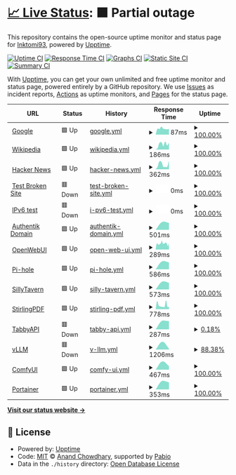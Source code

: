# [📈 Live Status](https://Inktomi93.github.io/inktomitech_uptime): <!--live status--> **🟧 Partial outage**

This repository contains the open-source uptime monitor and status page for [Inktomi93](https://Inktomi93.github.io/inktomitech_uptime), powered by [Upptime](https://github.com/upptime/upptime).

[![Uptime CI](https://github.com/Inktomi93/inktomitech_uptime/workflows/Uptime%20CI/badge.svg)](https://github.com/Inktomi93/inktomitech_uptime/actions?query=workflow%3A%22Uptime+CI%22)
[![Response Time CI](https://github.com/Inktomi93/inktomitech_uptime/workflows/Response%20Time%20CI/badge.svg)](https://github.com/Inktomi93/inktomitech_uptime/actions?query=workflow%3A%22Response+Time+CI%22)
[![Graphs CI](https://github.com/Inktomi93/inktomitech_uptime/workflows/Graphs%20CI/badge.svg)](https://github.com/Inktomi93/inktomitech_uptime/actions?query=workflow%3A%22Graphs+CI%22)
[![Static Site CI](https://github.com/Inktomi93/inktomitech_uptime/workflows/Static%20Site%20CI/badge.svg)](https://github.com/Inktomi93/inktomitech_uptime/actions?query=workflow%3A%22Static+Site+CI%22)
[![Summary CI](https://github.com/Inktomi93/inktomitech_uptime/workflows/Summary%20CI/badge.svg)](https://github.com/Inktomi93/inktomitech_uptime/actions?query=workflow%3A%22Summary+CI%22)

With [Upptime](https://upptime.js.org), you can get your own unlimited and free uptime monitor and status page, powered entirely by a GitHub repository. We use [Issues](https://github.com/Inktomi93/inktomitech_uptime/issues) as incident reports, [Actions](https://github.com/Inktomi93/inktomitech_uptime/actions) as uptime monitors, and [Pages](https://Inktomi93.github.io/inktomitech_uptime) for the status page.

<!--start: status pages-->
<!-- This summary is generated by Upptime (https://github.com/upptime/upptime) -->
<!-- Do not edit this manually, your changes will be overwritten -->
<!-- prettier-ignore -->
| URL | Status | History | Response Time | Uptime |
| --- | ------ | ------- | ------------- | ------ |
| <img alt="" src="https://icons.duckduckgo.com/ip3/www.google.com.ico" height="13"> [Google](https://www.google.com) | 🟩 Up | [google.yml](https://github.com/Inktomi93/inktomitech_uptime/commits/HEAD/history/google.yml) | <details><summary><img alt="Response time graph" src="./graphs/google/response-time-week.png" height="20"> 87ms</summary><br><a href="https://Inktomi93.github.io/inktomitech_uptime/history/google"><img alt="Response time 87" src="https://img.shields.io/endpoint?url=https%3A%2F%2Fraw.githubusercontent.com%2FInktomi93%2Finktomitech_uptime%2FHEAD%2Fapi%2Fgoogle%2Fresponse-time.json"></a><br><a href="https://Inktomi93.github.io/inktomitech_uptime/history/google"><img alt="24-hour response time 87" src="https://img.shields.io/endpoint?url=https%3A%2F%2Fraw.githubusercontent.com%2FInktomi93%2Finktomitech_uptime%2FHEAD%2Fapi%2Fgoogle%2Fresponse-time-day.json"></a><br><a href="https://Inktomi93.github.io/inktomitech_uptime/history/google"><img alt="7-day response time 87" src="https://img.shields.io/endpoint?url=https%3A%2F%2Fraw.githubusercontent.com%2FInktomi93%2Finktomitech_uptime%2FHEAD%2Fapi%2Fgoogle%2Fresponse-time-week.json"></a><br><a href="https://Inktomi93.github.io/inktomitech_uptime/history/google"><img alt="30-day response time 87" src="https://img.shields.io/endpoint?url=https%3A%2F%2Fraw.githubusercontent.com%2FInktomi93%2Finktomitech_uptime%2FHEAD%2Fapi%2Fgoogle%2Fresponse-time-month.json"></a><br><a href="https://Inktomi93.github.io/inktomitech_uptime/history/google"><img alt="1-year response time 87" src="https://img.shields.io/endpoint?url=https%3A%2F%2Fraw.githubusercontent.com%2FInktomi93%2Finktomitech_uptime%2FHEAD%2Fapi%2Fgoogle%2Fresponse-time-year.json"></a></details> | <details><summary><a href="https://Inktomi93.github.io/inktomitech_uptime/history/google">100.00%</a></summary><a href="https://Inktomi93.github.io/inktomitech_uptime/history/google"><img alt="All-time uptime 100.00%" src="https://img.shields.io/endpoint?url=https%3A%2F%2Fraw.githubusercontent.com%2FInktomi93%2Finktomitech_uptime%2FHEAD%2Fapi%2Fgoogle%2Fuptime.json"></a><br><a href="https://Inktomi93.github.io/inktomitech_uptime/history/google"><img alt="24-hour uptime 100.00%" src="https://img.shields.io/endpoint?url=https%3A%2F%2Fraw.githubusercontent.com%2FInktomi93%2Finktomitech_uptime%2FHEAD%2Fapi%2Fgoogle%2Fuptime-day.json"></a><br><a href="https://Inktomi93.github.io/inktomitech_uptime/history/google"><img alt="7-day uptime 100.00%" src="https://img.shields.io/endpoint?url=https%3A%2F%2Fraw.githubusercontent.com%2FInktomi93%2Finktomitech_uptime%2FHEAD%2Fapi%2Fgoogle%2Fuptime-week.json"></a><br><a href="https://Inktomi93.github.io/inktomitech_uptime/history/google"><img alt="30-day uptime 100.00%" src="https://img.shields.io/endpoint?url=https%3A%2F%2Fraw.githubusercontent.com%2FInktomi93%2Finktomitech_uptime%2FHEAD%2Fapi%2Fgoogle%2Fuptime-month.json"></a><br><a href="https://Inktomi93.github.io/inktomitech_uptime/history/google"><img alt="1-year uptime 100.00%" src="https://img.shields.io/endpoint?url=https%3A%2F%2Fraw.githubusercontent.com%2FInktomi93%2Finktomitech_uptime%2FHEAD%2Fapi%2Fgoogle%2Fuptime-year.json"></a></details>
| <img alt="" src="https://icons.duckduckgo.com/ip3/en.wikipedia.org.ico" height="13"> [Wikipedia](https://en.wikipedia.org) | 🟩 Up | [wikipedia.yml](https://github.com/Inktomi93/inktomitech_uptime/commits/HEAD/history/wikipedia.yml) | <details><summary><img alt="Response time graph" src="./graphs/wikipedia/response-time-week.png" height="20"> 186ms</summary><br><a href="https://Inktomi93.github.io/inktomitech_uptime/history/wikipedia"><img alt="Response time 186" src="https://img.shields.io/endpoint?url=https%3A%2F%2Fraw.githubusercontent.com%2FInktomi93%2Finktomitech_uptime%2FHEAD%2Fapi%2Fwikipedia%2Fresponse-time.json"></a><br><a href="https://Inktomi93.github.io/inktomitech_uptime/history/wikipedia"><img alt="24-hour response time 186" src="https://img.shields.io/endpoint?url=https%3A%2F%2Fraw.githubusercontent.com%2FInktomi93%2Finktomitech_uptime%2FHEAD%2Fapi%2Fwikipedia%2Fresponse-time-day.json"></a><br><a href="https://Inktomi93.github.io/inktomitech_uptime/history/wikipedia"><img alt="7-day response time 186" src="https://img.shields.io/endpoint?url=https%3A%2F%2Fraw.githubusercontent.com%2FInktomi93%2Finktomitech_uptime%2FHEAD%2Fapi%2Fwikipedia%2Fresponse-time-week.json"></a><br><a href="https://Inktomi93.github.io/inktomitech_uptime/history/wikipedia"><img alt="30-day response time 186" src="https://img.shields.io/endpoint?url=https%3A%2F%2Fraw.githubusercontent.com%2FInktomi93%2Finktomitech_uptime%2FHEAD%2Fapi%2Fwikipedia%2Fresponse-time-month.json"></a><br><a href="https://Inktomi93.github.io/inktomitech_uptime/history/wikipedia"><img alt="1-year response time 186" src="https://img.shields.io/endpoint?url=https%3A%2F%2Fraw.githubusercontent.com%2FInktomi93%2Finktomitech_uptime%2FHEAD%2Fapi%2Fwikipedia%2Fresponse-time-year.json"></a></details> | <details><summary><a href="https://Inktomi93.github.io/inktomitech_uptime/history/wikipedia">100.00%</a></summary><a href="https://Inktomi93.github.io/inktomitech_uptime/history/wikipedia"><img alt="All-time uptime 100.00%" src="https://img.shields.io/endpoint?url=https%3A%2F%2Fraw.githubusercontent.com%2FInktomi93%2Finktomitech_uptime%2FHEAD%2Fapi%2Fwikipedia%2Fuptime.json"></a><br><a href="https://Inktomi93.github.io/inktomitech_uptime/history/wikipedia"><img alt="24-hour uptime 100.00%" src="https://img.shields.io/endpoint?url=https%3A%2F%2Fraw.githubusercontent.com%2FInktomi93%2Finktomitech_uptime%2FHEAD%2Fapi%2Fwikipedia%2Fuptime-day.json"></a><br><a href="https://Inktomi93.github.io/inktomitech_uptime/history/wikipedia"><img alt="7-day uptime 100.00%" src="https://img.shields.io/endpoint?url=https%3A%2F%2Fraw.githubusercontent.com%2FInktomi93%2Finktomitech_uptime%2FHEAD%2Fapi%2Fwikipedia%2Fuptime-week.json"></a><br><a href="https://Inktomi93.github.io/inktomitech_uptime/history/wikipedia"><img alt="30-day uptime 100.00%" src="https://img.shields.io/endpoint?url=https%3A%2F%2Fraw.githubusercontent.com%2FInktomi93%2Finktomitech_uptime%2FHEAD%2Fapi%2Fwikipedia%2Fuptime-month.json"></a><br><a href="https://Inktomi93.github.io/inktomitech_uptime/history/wikipedia"><img alt="1-year uptime 100.00%" src="https://img.shields.io/endpoint?url=https%3A%2F%2Fraw.githubusercontent.com%2FInktomi93%2Finktomitech_uptime%2FHEAD%2Fapi%2Fwikipedia%2Fuptime-year.json"></a></details>
| <img alt="" src="https://icons.duckduckgo.com/ip3/news.ycombinator.com.ico" height="13"> [Hacker News](https://news.ycombinator.com) | 🟩 Up | [hacker-news.yml](https://github.com/Inktomi93/inktomitech_uptime/commits/HEAD/history/hacker-news.yml) | <details><summary><img alt="Response time graph" src="./graphs/hacker-news/response-time-week.png" height="20"> 362ms</summary><br><a href="https://Inktomi93.github.io/inktomitech_uptime/history/hacker-news"><img alt="Response time 362" src="https://img.shields.io/endpoint?url=https%3A%2F%2Fraw.githubusercontent.com%2FInktomi93%2Finktomitech_uptime%2FHEAD%2Fapi%2Fhacker-news%2Fresponse-time.json"></a><br><a href="https://Inktomi93.github.io/inktomitech_uptime/history/hacker-news"><img alt="24-hour response time 362" src="https://img.shields.io/endpoint?url=https%3A%2F%2Fraw.githubusercontent.com%2FInktomi93%2Finktomitech_uptime%2FHEAD%2Fapi%2Fhacker-news%2Fresponse-time-day.json"></a><br><a href="https://Inktomi93.github.io/inktomitech_uptime/history/hacker-news"><img alt="7-day response time 362" src="https://img.shields.io/endpoint?url=https%3A%2F%2Fraw.githubusercontent.com%2FInktomi93%2Finktomitech_uptime%2FHEAD%2Fapi%2Fhacker-news%2Fresponse-time-week.json"></a><br><a href="https://Inktomi93.github.io/inktomitech_uptime/history/hacker-news"><img alt="30-day response time 362" src="https://img.shields.io/endpoint?url=https%3A%2F%2Fraw.githubusercontent.com%2FInktomi93%2Finktomitech_uptime%2FHEAD%2Fapi%2Fhacker-news%2Fresponse-time-month.json"></a><br><a href="https://Inktomi93.github.io/inktomitech_uptime/history/hacker-news"><img alt="1-year response time 362" src="https://img.shields.io/endpoint?url=https%3A%2F%2Fraw.githubusercontent.com%2FInktomi93%2Finktomitech_uptime%2FHEAD%2Fapi%2Fhacker-news%2Fresponse-time-year.json"></a></details> | <details><summary><a href="https://Inktomi93.github.io/inktomitech_uptime/history/hacker-news">100.00%</a></summary><a href="https://Inktomi93.github.io/inktomitech_uptime/history/hacker-news"><img alt="All-time uptime 100.00%" src="https://img.shields.io/endpoint?url=https%3A%2F%2Fraw.githubusercontent.com%2FInktomi93%2Finktomitech_uptime%2FHEAD%2Fapi%2Fhacker-news%2Fuptime.json"></a><br><a href="https://Inktomi93.github.io/inktomitech_uptime/history/hacker-news"><img alt="24-hour uptime 100.00%" src="https://img.shields.io/endpoint?url=https%3A%2F%2Fraw.githubusercontent.com%2FInktomi93%2Finktomitech_uptime%2FHEAD%2Fapi%2Fhacker-news%2Fuptime-day.json"></a><br><a href="https://Inktomi93.github.io/inktomitech_uptime/history/hacker-news"><img alt="7-day uptime 100.00%" src="https://img.shields.io/endpoint?url=https%3A%2F%2Fraw.githubusercontent.com%2FInktomi93%2Finktomitech_uptime%2FHEAD%2Fapi%2Fhacker-news%2Fuptime-week.json"></a><br><a href="https://Inktomi93.github.io/inktomitech_uptime/history/hacker-news"><img alt="30-day uptime 100.00%" src="https://img.shields.io/endpoint?url=https%3A%2F%2Fraw.githubusercontent.com%2FInktomi93%2Finktomitech_uptime%2FHEAD%2Fapi%2Fhacker-news%2Fuptime-month.json"></a><br><a href="https://Inktomi93.github.io/inktomitech_uptime/history/hacker-news"><img alt="1-year uptime 100.00%" src="https://img.shields.io/endpoint?url=https%3A%2F%2Fraw.githubusercontent.com%2FInktomi93%2Finktomitech_uptime%2FHEAD%2Fapi%2Fhacker-news%2Fuptime-year.json"></a></details>
| <img alt="" src="https://icons.duckduckgo.com/ip3/thissitedoesnotexist.koj.co.ico" height="13"> [Test Broken Site](https://thissitedoesnotexist.koj.co) | 🟥 Down | [test-broken-site.yml](https://github.com/Inktomi93/inktomitech_uptime/commits/HEAD/history/test-broken-site.yml) | <details><summary><img alt="Response time graph" src="./graphs/test-broken-site/response-time-week.png" height="20"> 0ms</summary><br><a href="https://Inktomi93.github.io/inktomitech_uptime/history/test-broken-site"><img alt="Response time 0" src="https://img.shields.io/endpoint?url=https%3A%2F%2Fraw.githubusercontent.com%2FInktomi93%2Finktomitech_uptime%2FHEAD%2Fapi%2Ftest-broken-site%2Fresponse-time.json"></a><br><a href="https://Inktomi93.github.io/inktomitech_uptime/history/test-broken-site"><img alt="24-hour response time 0" src="https://img.shields.io/endpoint?url=https%3A%2F%2Fraw.githubusercontent.com%2FInktomi93%2Finktomitech_uptime%2FHEAD%2Fapi%2Ftest-broken-site%2Fresponse-time-day.json"></a><br><a href="https://Inktomi93.github.io/inktomitech_uptime/history/test-broken-site"><img alt="7-day response time 0" src="https://img.shields.io/endpoint?url=https%3A%2F%2Fraw.githubusercontent.com%2FInktomi93%2Finktomitech_uptime%2FHEAD%2Fapi%2Ftest-broken-site%2Fresponse-time-week.json"></a><br><a href="https://Inktomi93.github.io/inktomitech_uptime/history/test-broken-site"><img alt="30-day response time 0" src="https://img.shields.io/endpoint?url=https%3A%2F%2Fraw.githubusercontent.com%2FInktomi93%2Finktomitech_uptime%2FHEAD%2Fapi%2Ftest-broken-site%2Fresponse-time-month.json"></a><br><a href="https://Inktomi93.github.io/inktomitech_uptime/history/test-broken-site"><img alt="1-year response time 0" src="https://img.shields.io/endpoint?url=https%3A%2F%2Fraw.githubusercontent.com%2FInktomi93%2Finktomitech_uptime%2FHEAD%2Fapi%2Ftest-broken-site%2Fresponse-time-year.json"></a></details> | <details><summary><a href="https://Inktomi93.github.io/inktomitech_uptime/history/test-broken-site">100.00%</a></summary><a href="https://Inktomi93.github.io/inktomitech_uptime/history/test-broken-site"><img alt="All-time uptime 100.00%" src="https://img.shields.io/endpoint?url=https%3A%2F%2Fraw.githubusercontent.com%2FInktomi93%2Finktomitech_uptime%2FHEAD%2Fapi%2Ftest-broken-site%2Fuptime.json"></a><br><a href="https://Inktomi93.github.io/inktomitech_uptime/history/test-broken-site"><img alt="24-hour uptime 100.00%" src="https://img.shields.io/endpoint?url=https%3A%2F%2Fraw.githubusercontent.com%2FInktomi93%2Finktomitech_uptime%2FHEAD%2Fapi%2Ftest-broken-site%2Fuptime-day.json"></a><br><a href="https://Inktomi93.github.io/inktomitech_uptime/history/test-broken-site"><img alt="7-day uptime 100.00%" src="https://img.shields.io/endpoint?url=https%3A%2F%2Fraw.githubusercontent.com%2FInktomi93%2Finktomitech_uptime%2FHEAD%2Fapi%2Ftest-broken-site%2Fuptime-week.json"></a><br><a href="https://Inktomi93.github.io/inktomitech_uptime/history/test-broken-site"><img alt="30-day uptime 100.00%" src="https://img.shields.io/endpoint?url=https%3A%2F%2Fraw.githubusercontent.com%2FInktomi93%2Finktomitech_uptime%2FHEAD%2Fapi%2Ftest-broken-site%2Fuptime-month.json"></a><br><a href="https://Inktomi93.github.io/inktomitech_uptime/history/test-broken-site"><img alt="1-year uptime 100.00%" src="https://img.shields.io/endpoint?url=https%3A%2F%2Fraw.githubusercontent.com%2FInktomi93%2Finktomitech_uptime%2FHEAD%2Fapi%2Ftest-broken-site%2Fuptime-year.json"></a></details>
| <img alt="" src="https://icons.duckduckgo.com/ip3/null.ico" height="13"> [IPv6 test](forwardemail.net) | 🟥 Down | [i-pv6-test.yml](https://github.com/Inktomi93/inktomitech_uptime/commits/HEAD/history/i-pv6-test.yml) | <details><summary><img alt="Response time graph" src="./graphs/i-pv6-test/response-time-week.png" height="20"> 0ms</summary><br><a href="https://Inktomi93.github.io/inktomitech_uptime/history/i-pv6-test"><img alt="Response time 0" src="https://img.shields.io/endpoint?url=https%3A%2F%2Fraw.githubusercontent.com%2FInktomi93%2Finktomitech_uptime%2FHEAD%2Fapi%2Fi-pv6-test%2Fresponse-time.json"></a><br><a href="https://Inktomi93.github.io/inktomitech_uptime/history/i-pv6-test"><img alt="24-hour response time 0" src="https://img.shields.io/endpoint?url=https%3A%2F%2Fraw.githubusercontent.com%2FInktomi93%2Finktomitech_uptime%2FHEAD%2Fapi%2Fi-pv6-test%2Fresponse-time-day.json"></a><br><a href="https://Inktomi93.github.io/inktomitech_uptime/history/i-pv6-test"><img alt="7-day response time 0" src="https://img.shields.io/endpoint?url=https%3A%2F%2Fraw.githubusercontent.com%2FInktomi93%2Finktomitech_uptime%2FHEAD%2Fapi%2Fi-pv6-test%2Fresponse-time-week.json"></a><br><a href="https://Inktomi93.github.io/inktomitech_uptime/history/i-pv6-test"><img alt="30-day response time 0" src="https://img.shields.io/endpoint?url=https%3A%2F%2Fraw.githubusercontent.com%2FInktomi93%2Finktomitech_uptime%2FHEAD%2Fapi%2Fi-pv6-test%2Fresponse-time-month.json"></a><br><a href="https://Inktomi93.github.io/inktomitech_uptime/history/i-pv6-test"><img alt="1-year response time 0" src="https://img.shields.io/endpoint?url=https%3A%2F%2Fraw.githubusercontent.com%2FInktomi93%2Finktomitech_uptime%2FHEAD%2Fapi%2Fi-pv6-test%2Fresponse-time-year.json"></a></details> | <details><summary><a href="https://Inktomi93.github.io/inktomitech_uptime/history/i-pv6-test">100.00%</a></summary><a href="https://Inktomi93.github.io/inktomitech_uptime/history/i-pv6-test"><img alt="All-time uptime 100.00%" src="https://img.shields.io/endpoint?url=https%3A%2F%2Fraw.githubusercontent.com%2FInktomi93%2Finktomitech_uptime%2FHEAD%2Fapi%2Fi-pv6-test%2Fuptime.json"></a><br><a href="https://Inktomi93.github.io/inktomitech_uptime/history/i-pv6-test"><img alt="24-hour uptime 100.00%" src="https://img.shields.io/endpoint?url=https%3A%2F%2Fraw.githubusercontent.com%2FInktomi93%2Finktomitech_uptime%2FHEAD%2Fapi%2Fi-pv6-test%2Fuptime-day.json"></a><br><a href="https://Inktomi93.github.io/inktomitech_uptime/history/i-pv6-test"><img alt="7-day uptime 100.00%" src="https://img.shields.io/endpoint?url=https%3A%2F%2Fraw.githubusercontent.com%2FInktomi93%2Finktomitech_uptime%2FHEAD%2Fapi%2Fi-pv6-test%2Fuptime-week.json"></a><br><a href="https://Inktomi93.github.io/inktomitech_uptime/history/i-pv6-test"><img alt="30-day uptime 100.00%" src="https://img.shields.io/endpoint?url=https%3A%2F%2Fraw.githubusercontent.com%2FInktomi93%2Finktomitech_uptime%2FHEAD%2Fapi%2Fi-pv6-test%2Fuptime-month.json"></a><br><a href="https://Inktomi93.github.io/inktomitech_uptime/history/i-pv6-test"><img alt="1-year uptime 100.00%" src="https://img.shields.io/endpoint?url=https%3A%2F%2Fraw.githubusercontent.com%2FInktomi93%2Finktomitech_uptime%2FHEAD%2Fapi%2Fi-pv6-test%2Fuptime-year.json"></a></details>
| <img alt="" src="https://icons.duckduckgo.com/ip3/authentik.inktomi.tech.ico" height="13"> [Authentik Domain](https://authentik.inktomi.tech) | 🟩 Up | [authentik-domain.yml](https://github.com/Inktomi93/inktomitech_uptime/commits/HEAD/history/authentik-domain.yml) | <details><summary><img alt="Response time graph" src="./graphs/authentik-domain/response-time-week.png" height="20"> 501ms</summary><br><a href="https://Inktomi93.github.io/inktomitech_uptime/history/authentik-domain"><img alt="Response time 501" src="https://img.shields.io/endpoint?url=https%3A%2F%2Fraw.githubusercontent.com%2FInktomi93%2Finktomitech_uptime%2FHEAD%2Fapi%2Fauthentik-domain%2Fresponse-time.json"></a><br><a href="https://Inktomi93.github.io/inktomitech_uptime/history/authentik-domain"><img alt="24-hour response time 501" src="https://img.shields.io/endpoint?url=https%3A%2F%2Fraw.githubusercontent.com%2FInktomi93%2Finktomitech_uptime%2FHEAD%2Fapi%2Fauthentik-domain%2Fresponse-time-day.json"></a><br><a href="https://Inktomi93.github.io/inktomitech_uptime/history/authentik-domain"><img alt="7-day response time 501" src="https://img.shields.io/endpoint?url=https%3A%2F%2Fraw.githubusercontent.com%2FInktomi93%2Finktomitech_uptime%2FHEAD%2Fapi%2Fauthentik-domain%2Fresponse-time-week.json"></a><br><a href="https://Inktomi93.github.io/inktomitech_uptime/history/authentik-domain"><img alt="30-day response time 501" src="https://img.shields.io/endpoint?url=https%3A%2F%2Fraw.githubusercontent.com%2FInktomi93%2Finktomitech_uptime%2FHEAD%2Fapi%2Fauthentik-domain%2Fresponse-time-month.json"></a><br><a href="https://Inktomi93.github.io/inktomitech_uptime/history/authentik-domain"><img alt="1-year response time 501" src="https://img.shields.io/endpoint?url=https%3A%2F%2Fraw.githubusercontent.com%2FInktomi93%2Finktomitech_uptime%2FHEAD%2Fapi%2Fauthentik-domain%2Fresponse-time-year.json"></a></details> | <details><summary><a href="https://Inktomi93.github.io/inktomitech_uptime/history/authentik-domain">100.00%</a></summary><a href="https://Inktomi93.github.io/inktomitech_uptime/history/authentik-domain"><img alt="All-time uptime 100.00%" src="https://img.shields.io/endpoint?url=https%3A%2F%2Fraw.githubusercontent.com%2FInktomi93%2Finktomitech_uptime%2FHEAD%2Fapi%2Fauthentik-domain%2Fuptime.json"></a><br><a href="https://Inktomi93.github.io/inktomitech_uptime/history/authentik-domain"><img alt="24-hour uptime 100.00%" src="https://img.shields.io/endpoint?url=https%3A%2F%2Fraw.githubusercontent.com%2FInktomi93%2Finktomitech_uptime%2FHEAD%2Fapi%2Fauthentik-domain%2Fuptime-day.json"></a><br><a href="https://Inktomi93.github.io/inktomitech_uptime/history/authentik-domain"><img alt="7-day uptime 100.00%" src="https://img.shields.io/endpoint?url=https%3A%2F%2Fraw.githubusercontent.com%2FInktomi93%2Finktomitech_uptime%2FHEAD%2Fapi%2Fauthentik-domain%2Fuptime-week.json"></a><br><a href="https://Inktomi93.github.io/inktomitech_uptime/history/authentik-domain"><img alt="30-day uptime 100.00%" src="https://img.shields.io/endpoint?url=https%3A%2F%2Fraw.githubusercontent.com%2FInktomi93%2Finktomitech_uptime%2FHEAD%2Fapi%2Fauthentik-domain%2Fuptime-month.json"></a><br><a href="https://Inktomi93.github.io/inktomitech_uptime/history/authentik-domain"><img alt="1-year uptime 100.00%" src="https://img.shields.io/endpoint?url=https%3A%2F%2Fraw.githubusercontent.com%2FInktomi93%2Finktomitech_uptime%2FHEAD%2Fapi%2Fauthentik-domain%2Fuptime-year.json"></a></details>
| <img alt="" src="https://icons.duckduckgo.com/ip3/openwebui.inktomi.tech.ico" height="13"> [OpenWebUI](https://openwebui.inktomi.tech) | 🟩 Up | [open-web-ui.yml](https://github.com/Inktomi93/inktomitech_uptime/commits/HEAD/history/open-web-ui.yml) | <details><summary><img alt="Response time graph" src="./graphs/open-web-ui/response-time-week.png" height="20"> 289ms</summary><br><a href="https://Inktomi93.github.io/inktomitech_uptime/history/open-web-ui"><img alt="Response time 289" src="https://img.shields.io/endpoint?url=https%3A%2F%2Fraw.githubusercontent.com%2FInktomi93%2Finktomitech_uptime%2FHEAD%2Fapi%2Fopen-web-ui%2Fresponse-time.json"></a><br><a href="https://Inktomi93.github.io/inktomitech_uptime/history/open-web-ui"><img alt="24-hour response time 289" src="https://img.shields.io/endpoint?url=https%3A%2F%2Fraw.githubusercontent.com%2FInktomi93%2Finktomitech_uptime%2FHEAD%2Fapi%2Fopen-web-ui%2Fresponse-time-day.json"></a><br><a href="https://Inktomi93.github.io/inktomitech_uptime/history/open-web-ui"><img alt="7-day response time 289" src="https://img.shields.io/endpoint?url=https%3A%2F%2Fraw.githubusercontent.com%2FInktomi93%2Finktomitech_uptime%2FHEAD%2Fapi%2Fopen-web-ui%2Fresponse-time-week.json"></a><br><a href="https://Inktomi93.github.io/inktomitech_uptime/history/open-web-ui"><img alt="30-day response time 289" src="https://img.shields.io/endpoint?url=https%3A%2F%2Fraw.githubusercontent.com%2FInktomi93%2Finktomitech_uptime%2FHEAD%2Fapi%2Fopen-web-ui%2Fresponse-time-month.json"></a><br><a href="https://Inktomi93.github.io/inktomitech_uptime/history/open-web-ui"><img alt="1-year response time 289" src="https://img.shields.io/endpoint?url=https%3A%2F%2Fraw.githubusercontent.com%2FInktomi93%2Finktomitech_uptime%2FHEAD%2Fapi%2Fopen-web-ui%2Fresponse-time-year.json"></a></details> | <details><summary><a href="https://Inktomi93.github.io/inktomitech_uptime/history/open-web-ui">100.00%</a></summary><a href="https://Inktomi93.github.io/inktomitech_uptime/history/open-web-ui"><img alt="All-time uptime 100.00%" src="https://img.shields.io/endpoint?url=https%3A%2F%2Fraw.githubusercontent.com%2FInktomi93%2Finktomitech_uptime%2FHEAD%2Fapi%2Fopen-web-ui%2Fuptime.json"></a><br><a href="https://Inktomi93.github.io/inktomitech_uptime/history/open-web-ui"><img alt="24-hour uptime 100.00%" src="https://img.shields.io/endpoint?url=https%3A%2F%2Fraw.githubusercontent.com%2FInktomi93%2Finktomitech_uptime%2FHEAD%2Fapi%2Fopen-web-ui%2Fuptime-day.json"></a><br><a href="https://Inktomi93.github.io/inktomitech_uptime/history/open-web-ui"><img alt="7-day uptime 100.00%" src="https://img.shields.io/endpoint?url=https%3A%2F%2Fraw.githubusercontent.com%2FInktomi93%2Finktomitech_uptime%2FHEAD%2Fapi%2Fopen-web-ui%2Fuptime-week.json"></a><br><a href="https://Inktomi93.github.io/inktomitech_uptime/history/open-web-ui"><img alt="30-day uptime 100.00%" src="https://img.shields.io/endpoint?url=https%3A%2F%2Fraw.githubusercontent.com%2FInktomi93%2Finktomitech_uptime%2FHEAD%2Fapi%2Fopen-web-ui%2Fuptime-month.json"></a><br><a href="https://Inktomi93.github.io/inktomitech_uptime/history/open-web-ui"><img alt="1-year uptime 100.00%" src="https://img.shields.io/endpoint?url=https%3A%2F%2Fraw.githubusercontent.com%2FInktomi93%2Finktomitech_uptime%2FHEAD%2Fapi%2Fopen-web-ui%2Fuptime-year.json"></a></details>
| <img alt="" src="https://icons.duckduckgo.com/ip3/pihole.inktomi.tech.ico" height="13"> [Pi-hole](https://pihole.inktomi.tech) | 🟩 Up | [pi-hole.yml](https://github.com/Inktomi93/inktomitech_uptime/commits/HEAD/history/pi-hole.yml) | <details><summary><img alt="Response time graph" src="./graphs/pi-hole/response-time-week.png" height="20"> 586ms</summary><br><a href="https://Inktomi93.github.io/inktomitech_uptime/history/pi-hole"><img alt="Response time 586" src="https://img.shields.io/endpoint?url=https%3A%2F%2Fraw.githubusercontent.com%2FInktomi93%2Finktomitech_uptime%2FHEAD%2Fapi%2Fpi-hole%2Fresponse-time.json"></a><br><a href="https://Inktomi93.github.io/inktomitech_uptime/history/pi-hole"><img alt="24-hour response time 586" src="https://img.shields.io/endpoint?url=https%3A%2F%2Fraw.githubusercontent.com%2FInktomi93%2Finktomitech_uptime%2FHEAD%2Fapi%2Fpi-hole%2Fresponse-time-day.json"></a><br><a href="https://Inktomi93.github.io/inktomitech_uptime/history/pi-hole"><img alt="7-day response time 586" src="https://img.shields.io/endpoint?url=https%3A%2F%2Fraw.githubusercontent.com%2FInktomi93%2Finktomitech_uptime%2FHEAD%2Fapi%2Fpi-hole%2Fresponse-time-week.json"></a><br><a href="https://Inktomi93.github.io/inktomitech_uptime/history/pi-hole"><img alt="30-day response time 586" src="https://img.shields.io/endpoint?url=https%3A%2F%2Fraw.githubusercontent.com%2FInktomi93%2Finktomitech_uptime%2FHEAD%2Fapi%2Fpi-hole%2Fresponse-time-month.json"></a><br><a href="https://Inktomi93.github.io/inktomitech_uptime/history/pi-hole"><img alt="1-year response time 586" src="https://img.shields.io/endpoint?url=https%3A%2F%2Fraw.githubusercontent.com%2FInktomi93%2Finktomitech_uptime%2FHEAD%2Fapi%2Fpi-hole%2Fresponse-time-year.json"></a></details> | <details><summary><a href="https://Inktomi93.github.io/inktomitech_uptime/history/pi-hole">100.00%</a></summary><a href="https://Inktomi93.github.io/inktomitech_uptime/history/pi-hole"><img alt="All-time uptime 100.00%" src="https://img.shields.io/endpoint?url=https%3A%2F%2Fraw.githubusercontent.com%2FInktomi93%2Finktomitech_uptime%2FHEAD%2Fapi%2Fpi-hole%2Fuptime.json"></a><br><a href="https://Inktomi93.github.io/inktomitech_uptime/history/pi-hole"><img alt="24-hour uptime 100.00%" src="https://img.shields.io/endpoint?url=https%3A%2F%2Fraw.githubusercontent.com%2FInktomi93%2Finktomitech_uptime%2FHEAD%2Fapi%2Fpi-hole%2Fuptime-day.json"></a><br><a href="https://Inktomi93.github.io/inktomitech_uptime/history/pi-hole"><img alt="7-day uptime 100.00%" src="https://img.shields.io/endpoint?url=https%3A%2F%2Fraw.githubusercontent.com%2FInktomi93%2Finktomitech_uptime%2FHEAD%2Fapi%2Fpi-hole%2Fuptime-week.json"></a><br><a href="https://Inktomi93.github.io/inktomitech_uptime/history/pi-hole"><img alt="30-day uptime 100.00%" src="https://img.shields.io/endpoint?url=https%3A%2F%2Fraw.githubusercontent.com%2FInktomi93%2Finktomitech_uptime%2FHEAD%2Fapi%2Fpi-hole%2Fuptime-month.json"></a><br><a href="https://Inktomi93.github.io/inktomitech_uptime/history/pi-hole"><img alt="1-year uptime 100.00%" src="https://img.shields.io/endpoint?url=https%3A%2F%2Fraw.githubusercontent.com%2FInktomi93%2Finktomitech_uptime%2FHEAD%2Fapi%2Fpi-hole%2Fuptime-year.json"></a></details>
| <img alt="" src="https://icons.duckduckgo.com/ip3/sillytavern.inktomi.tech.ico" height="13"> [SillyTavern](https://sillytavern.inktomi.tech) | 🟩 Up | [silly-tavern.yml](https://github.com/Inktomi93/inktomitech_uptime/commits/HEAD/history/silly-tavern.yml) | <details><summary><img alt="Response time graph" src="./graphs/silly-tavern/response-time-week.png" height="20"> 573ms</summary><br><a href="https://Inktomi93.github.io/inktomitech_uptime/history/silly-tavern"><img alt="Response time 573" src="https://img.shields.io/endpoint?url=https%3A%2F%2Fraw.githubusercontent.com%2FInktomi93%2Finktomitech_uptime%2FHEAD%2Fapi%2Fsilly-tavern%2Fresponse-time.json"></a><br><a href="https://Inktomi93.github.io/inktomitech_uptime/history/silly-tavern"><img alt="24-hour response time 573" src="https://img.shields.io/endpoint?url=https%3A%2F%2Fraw.githubusercontent.com%2FInktomi93%2Finktomitech_uptime%2FHEAD%2Fapi%2Fsilly-tavern%2Fresponse-time-day.json"></a><br><a href="https://Inktomi93.github.io/inktomitech_uptime/history/silly-tavern"><img alt="7-day response time 573" src="https://img.shields.io/endpoint?url=https%3A%2F%2Fraw.githubusercontent.com%2FInktomi93%2Finktomitech_uptime%2FHEAD%2Fapi%2Fsilly-tavern%2Fresponse-time-week.json"></a><br><a href="https://Inktomi93.github.io/inktomitech_uptime/history/silly-tavern"><img alt="30-day response time 573" src="https://img.shields.io/endpoint?url=https%3A%2F%2Fraw.githubusercontent.com%2FInktomi93%2Finktomitech_uptime%2FHEAD%2Fapi%2Fsilly-tavern%2Fresponse-time-month.json"></a><br><a href="https://Inktomi93.github.io/inktomitech_uptime/history/silly-tavern"><img alt="1-year response time 573" src="https://img.shields.io/endpoint?url=https%3A%2F%2Fraw.githubusercontent.com%2FInktomi93%2Finktomitech_uptime%2FHEAD%2Fapi%2Fsilly-tavern%2Fresponse-time-year.json"></a></details> | <details><summary><a href="https://Inktomi93.github.io/inktomitech_uptime/history/silly-tavern">100.00%</a></summary><a href="https://Inktomi93.github.io/inktomitech_uptime/history/silly-tavern"><img alt="All-time uptime 100.00%" src="https://img.shields.io/endpoint?url=https%3A%2F%2Fraw.githubusercontent.com%2FInktomi93%2Finktomitech_uptime%2FHEAD%2Fapi%2Fsilly-tavern%2Fuptime.json"></a><br><a href="https://Inktomi93.github.io/inktomitech_uptime/history/silly-tavern"><img alt="24-hour uptime 100.00%" src="https://img.shields.io/endpoint?url=https%3A%2F%2Fraw.githubusercontent.com%2FInktomi93%2Finktomitech_uptime%2FHEAD%2Fapi%2Fsilly-tavern%2Fuptime-day.json"></a><br><a href="https://Inktomi93.github.io/inktomitech_uptime/history/silly-tavern"><img alt="7-day uptime 100.00%" src="https://img.shields.io/endpoint?url=https%3A%2F%2Fraw.githubusercontent.com%2FInktomi93%2Finktomitech_uptime%2FHEAD%2Fapi%2Fsilly-tavern%2Fuptime-week.json"></a><br><a href="https://Inktomi93.github.io/inktomitech_uptime/history/silly-tavern"><img alt="30-day uptime 100.00%" src="https://img.shields.io/endpoint?url=https%3A%2F%2Fraw.githubusercontent.com%2FInktomi93%2Finktomitech_uptime%2FHEAD%2Fapi%2Fsilly-tavern%2Fuptime-month.json"></a><br><a href="https://Inktomi93.github.io/inktomitech_uptime/history/silly-tavern"><img alt="1-year uptime 100.00%" src="https://img.shields.io/endpoint?url=https%3A%2F%2Fraw.githubusercontent.com%2FInktomi93%2Finktomitech_uptime%2FHEAD%2Fapi%2Fsilly-tavern%2Fuptime-year.json"></a></details>
| <img alt="" src="https://icons.duckduckgo.com/ip3/stirlingpdf.inktomi.tech.ico" height="13"> [StirlingPDF](https://stirlingpdf.inktomi.tech) | 🟩 Up | [stirling-pdf.yml](https://github.com/Inktomi93/inktomitech_uptime/commits/HEAD/history/stirling-pdf.yml) | <details><summary><img alt="Response time graph" src="./graphs/stirling-pdf/response-time-week.png" height="20"> 778ms</summary><br><a href="https://Inktomi93.github.io/inktomitech_uptime/history/stirling-pdf"><img alt="Response time 778" src="https://img.shields.io/endpoint?url=https%3A%2F%2Fraw.githubusercontent.com%2FInktomi93%2Finktomitech_uptime%2FHEAD%2Fapi%2Fstirling-pdf%2Fresponse-time.json"></a><br><a href="https://Inktomi93.github.io/inktomitech_uptime/history/stirling-pdf"><img alt="24-hour response time 778" src="https://img.shields.io/endpoint?url=https%3A%2F%2Fraw.githubusercontent.com%2FInktomi93%2Finktomitech_uptime%2FHEAD%2Fapi%2Fstirling-pdf%2Fresponse-time-day.json"></a><br><a href="https://Inktomi93.github.io/inktomitech_uptime/history/stirling-pdf"><img alt="7-day response time 778" src="https://img.shields.io/endpoint?url=https%3A%2F%2Fraw.githubusercontent.com%2FInktomi93%2Finktomitech_uptime%2FHEAD%2Fapi%2Fstirling-pdf%2Fresponse-time-week.json"></a><br><a href="https://Inktomi93.github.io/inktomitech_uptime/history/stirling-pdf"><img alt="30-day response time 778" src="https://img.shields.io/endpoint?url=https%3A%2F%2Fraw.githubusercontent.com%2FInktomi93%2Finktomitech_uptime%2FHEAD%2Fapi%2Fstirling-pdf%2Fresponse-time-month.json"></a><br><a href="https://Inktomi93.github.io/inktomitech_uptime/history/stirling-pdf"><img alt="1-year response time 778" src="https://img.shields.io/endpoint?url=https%3A%2F%2Fraw.githubusercontent.com%2FInktomi93%2Finktomitech_uptime%2FHEAD%2Fapi%2Fstirling-pdf%2Fresponse-time-year.json"></a></details> | <details><summary><a href="https://Inktomi93.github.io/inktomitech_uptime/history/stirling-pdf">100.00%</a></summary><a href="https://Inktomi93.github.io/inktomitech_uptime/history/stirling-pdf"><img alt="All-time uptime 100.00%" src="https://img.shields.io/endpoint?url=https%3A%2F%2Fraw.githubusercontent.com%2FInktomi93%2Finktomitech_uptime%2FHEAD%2Fapi%2Fstirling-pdf%2Fuptime.json"></a><br><a href="https://Inktomi93.github.io/inktomitech_uptime/history/stirling-pdf"><img alt="24-hour uptime 100.00%" src="https://img.shields.io/endpoint?url=https%3A%2F%2Fraw.githubusercontent.com%2FInktomi93%2Finktomitech_uptime%2FHEAD%2Fapi%2Fstirling-pdf%2Fuptime-day.json"></a><br><a href="https://Inktomi93.github.io/inktomitech_uptime/history/stirling-pdf"><img alt="7-day uptime 100.00%" src="https://img.shields.io/endpoint?url=https%3A%2F%2Fraw.githubusercontent.com%2FInktomi93%2Finktomitech_uptime%2FHEAD%2Fapi%2Fstirling-pdf%2Fuptime-week.json"></a><br><a href="https://Inktomi93.github.io/inktomitech_uptime/history/stirling-pdf"><img alt="30-day uptime 100.00%" src="https://img.shields.io/endpoint?url=https%3A%2F%2Fraw.githubusercontent.com%2FInktomi93%2Finktomitech_uptime%2FHEAD%2Fapi%2Fstirling-pdf%2Fuptime-month.json"></a><br><a href="https://Inktomi93.github.io/inktomitech_uptime/history/stirling-pdf"><img alt="1-year uptime 100.00%" src="https://img.shields.io/endpoint?url=https%3A%2F%2Fraw.githubusercontent.com%2FInktomi93%2Finktomitech_uptime%2FHEAD%2Fapi%2Fstirling-pdf%2Fuptime-year.json"></a></details>
| <img alt="" src="https://icons.duckduckgo.com/ip3/tabbyapi.inktomi.tech.ico" height="13"> [TabbyAPI](https://tabbyapi.inktomi.tech) | 🟥 Down | [tabby-api.yml](https://github.com/Inktomi93/inktomitech_uptime/commits/HEAD/history/tabby-api.yml) | <details><summary><img alt="Response time graph" src="./graphs/tabby-api/response-time-week.png" height="20"> 287ms</summary><br><a href="https://Inktomi93.github.io/inktomitech_uptime/history/tabby-api"><img alt="Response time 287" src="https://img.shields.io/endpoint?url=https%3A%2F%2Fraw.githubusercontent.com%2FInktomi93%2Finktomitech_uptime%2FHEAD%2Fapi%2Ftabby-api%2Fresponse-time.json"></a><br><a href="https://Inktomi93.github.io/inktomitech_uptime/history/tabby-api"><img alt="24-hour response time 287" src="https://img.shields.io/endpoint?url=https%3A%2F%2Fraw.githubusercontent.com%2FInktomi93%2Finktomitech_uptime%2FHEAD%2Fapi%2Ftabby-api%2Fresponse-time-day.json"></a><br><a href="https://Inktomi93.github.io/inktomitech_uptime/history/tabby-api"><img alt="7-day response time 287" src="https://img.shields.io/endpoint?url=https%3A%2F%2Fraw.githubusercontent.com%2FInktomi93%2Finktomitech_uptime%2FHEAD%2Fapi%2Ftabby-api%2Fresponse-time-week.json"></a><br><a href="https://Inktomi93.github.io/inktomitech_uptime/history/tabby-api"><img alt="30-day response time 287" src="https://img.shields.io/endpoint?url=https%3A%2F%2Fraw.githubusercontent.com%2FInktomi93%2Finktomitech_uptime%2FHEAD%2Fapi%2Ftabby-api%2Fresponse-time-month.json"></a><br><a href="https://Inktomi93.github.io/inktomitech_uptime/history/tabby-api"><img alt="1-year response time 287" src="https://img.shields.io/endpoint?url=https%3A%2F%2Fraw.githubusercontent.com%2FInktomi93%2Finktomitech_uptime%2FHEAD%2Fapi%2Ftabby-api%2Fresponse-time-year.json"></a></details> | <details><summary><a href="https://Inktomi93.github.io/inktomitech_uptime/history/tabby-api">0.18%</a></summary><a href="https://Inktomi93.github.io/inktomitech_uptime/history/tabby-api"><img alt="All-time uptime 0.18%" src="https://img.shields.io/endpoint?url=https%3A%2F%2Fraw.githubusercontent.com%2FInktomi93%2Finktomitech_uptime%2FHEAD%2Fapi%2Ftabby-api%2Fuptime.json"></a><br><a href="https://Inktomi93.github.io/inktomitech_uptime/history/tabby-api"><img alt="24-hour uptime 0.18%" src="https://img.shields.io/endpoint?url=https%3A%2F%2Fraw.githubusercontent.com%2FInktomi93%2Finktomitech_uptime%2FHEAD%2Fapi%2Ftabby-api%2Fuptime-day.json"></a><br><a href="https://Inktomi93.github.io/inktomitech_uptime/history/tabby-api"><img alt="7-day uptime 0.18%" src="https://img.shields.io/endpoint?url=https%3A%2F%2Fraw.githubusercontent.com%2FInktomi93%2Finktomitech_uptime%2FHEAD%2Fapi%2Ftabby-api%2Fuptime-week.json"></a><br><a href="https://Inktomi93.github.io/inktomitech_uptime/history/tabby-api"><img alt="30-day uptime 0.18%" src="https://img.shields.io/endpoint?url=https%3A%2F%2Fraw.githubusercontent.com%2FInktomi93%2Finktomitech_uptime%2FHEAD%2Fapi%2Ftabby-api%2Fuptime-month.json"></a><br><a href="https://Inktomi93.github.io/inktomitech_uptime/history/tabby-api"><img alt="1-year uptime 0.18%" src="https://img.shields.io/endpoint?url=https%3A%2F%2Fraw.githubusercontent.com%2FInktomi93%2Finktomitech_uptime%2FHEAD%2Fapi%2Ftabby-api%2Fuptime-year.json"></a></details>
| <img alt="" src="https://icons.duckduckgo.com/ip3/vllm.inktomi.tech.ico" height="13"> [vLLM](https://vllm.inktomi.tech) | 🟥 Down | [v-llm.yml](https://github.com/Inktomi93/inktomitech_uptime/commits/HEAD/history/v-llm.yml) | <details><summary><img alt="Response time graph" src="./graphs/v-llm/response-time-week.png" height="20"> 1206ms</summary><br><a href="https://Inktomi93.github.io/inktomitech_uptime/history/v-llm"><img alt="Response time 1206" src="https://img.shields.io/endpoint?url=https%3A%2F%2Fraw.githubusercontent.com%2FInktomi93%2Finktomitech_uptime%2FHEAD%2Fapi%2Fv-llm%2Fresponse-time.json"></a><br><a href="https://Inktomi93.github.io/inktomitech_uptime/history/v-llm"><img alt="24-hour response time 1206" src="https://img.shields.io/endpoint?url=https%3A%2F%2Fraw.githubusercontent.com%2FInktomi93%2Finktomitech_uptime%2FHEAD%2Fapi%2Fv-llm%2Fresponse-time-day.json"></a><br><a href="https://Inktomi93.github.io/inktomitech_uptime/history/v-llm"><img alt="7-day response time 1206" src="https://img.shields.io/endpoint?url=https%3A%2F%2Fraw.githubusercontent.com%2FInktomi93%2Finktomitech_uptime%2FHEAD%2Fapi%2Fv-llm%2Fresponse-time-week.json"></a><br><a href="https://Inktomi93.github.io/inktomitech_uptime/history/v-llm"><img alt="30-day response time 1206" src="https://img.shields.io/endpoint?url=https%3A%2F%2Fraw.githubusercontent.com%2FInktomi93%2Finktomitech_uptime%2FHEAD%2Fapi%2Fv-llm%2Fresponse-time-month.json"></a><br><a href="https://Inktomi93.github.io/inktomitech_uptime/history/v-llm"><img alt="1-year response time 1206" src="https://img.shields.io/endpoint?url=https%3A%2F%2Fraw.githubusercontent.com%2FInktomi93%2Finktomitech_uptime%2FHEAD%2Fapi%2Fv-llm%2Fresponse-time-year.json"></a></details> | <details><summary><a href="https://Inktomi93.github.io/inktomitech_uptime/history/v-llm">88.38%</a></summary><a href="https://Inktomi93.github.io/inktomitech_uptime/history/v-llm"><img alt="All-time uptime 88.38%" src="https://img.shields.io/endpoint?url=https%3A%2F%2Fraw.githubusercontent.com%2FInktomi93%2Finktomitech_uptime%2FHEAD%2Fapi%2Fv-llm%2Fuptime.json"></a><br><a href="https://Inktomi93.github.io/inktomitech_uptime/history/v-llm"><img alt="24-hour uptime 88.38%" src="https://img.shields.io/endpoint?url=https%3A%2F%2Fraw.githubusercontent.com%2FInktomi93%2Finktomitech_uptime%2FHEAD%2Fapi%2Fv-llm%2Fuptime-day.json"></a><br><a href="https://Inktomi93.github.io/inktomitech_uptime/history/v-llm"><img alt="7-day uptime 88.38%" src="https://img.shields.io/endpoint?url=https%3A%2F%2Fraw.githubusercontent.com%2FInktomi93%2Finktomitech_uptime%2FHEAD%2Fapi%2Fv-llm%2Fuptime-week.json"></a><br><a href="https://Inktomi93.github.io/inktomitech_uptime/history/v-llm"><img alt="30-day uptime 88.38%" src="https://img.shields.io/endpoint?url=https%3A%2F%2Fraw.githubusercontent.com%2FInktomi93%2Finktomitech_uptime%2FHEAD%2Fapi%2Fv-llm%2Fuptime-month.json"></a><br><a href="https://Inktomi93.github.io/inktomitech_uptime/history/v-llm"><img alt="1-year uptime 88.38%" src="https://img.shields.io/endpoint?url=https%3A%2F%2Fraw.githubusercontent.com%2FInktomi93%2Finktomitech_uptime%2FHEAD%2Fapi%2Fv-llm%2Fuptime-year.json"></a></details>
| <img alt="" src="https://icons.duckduckgo.com/ip3/comfyui.inktomi.tech.ico" height="13"> [ComfyUI](https://comfyui.inktomi.tech) | 🟩 Up | [comfy-ui.yml](https://github.com/Inktomi93/inktomitech_uptime/commits/HEAD/history/comfy-ui.yml) | <details><summary><img alt="Response time graph" src="./graphs/comfy-ui/response-time-week.png" height="20"> 467ms</summary><br><a href="https://Inktomi93.github.io/inktomitech_uptime/history/comfy-ui"><img alt="Response time 467" src="https://img.shields.io/endpoint?url=https%3A%2F%2Fraw.githubusercontent.com%2FInktomi93%2Finktomitech_uptime%2FHEAD%2Fapi%2Fcomfy-ui%2Fresponse-time.json"></a><br><a href="https://Inktomi93.github.io/inktomitech_uptime/history/comfy-ui"><img alt="24-hour response time 467" src="https://img.shields.io/endpoint?url=https%3A%2F%2Fraw.githubusercontent.com%2FInktomi93%2Finktomitech_uptime%2FHEAD%2Fapi%2Fcomfy-ui%2Fresponse-time-day.json"></a><br><a href="https://Inktomi93.github.io/inktomitech_uptime/history/comfy-ui"><img alt="7-day response time 467" src="https://img.shields.io/endpoint?url=https%3A%2F%2Fraw.githubusercontent.com%2FInktomi93%2Finktomitech_uptime%2FHEAD%2Fapi%2Fcomfy-ui%2Fresponse-time-week.json"></a><br><a href="https://Inktomi93.github.io/inktomitech_uptime/history/comfy-ui"><img alt="30-day response time 467" src="https://img.shields.io/endpoint?url=https%3A%2F%2Fraw.githubusercontent.com%2FInktomi93%2Finktomitech_uptime%2FHEAD%2Fapi%2Fcomfy-ui%2Fresponse-time-month.json"></a><br><a href="https://Inktomi93.github.io/inktomitech_uptime/history/comfy-ui"><img alt="1-year response time 467" src="https://img.shields.io/endpoint?url=https%3A%2F%2Fraw.githubusercontent.com%2FInktomi93%2Finktomitech_uptime%2FHEAD%2Fapi%2Fcomfy-ui%2Fresponse-time-year.json"></a></details> | <details><summary><a href="https://Inktomi93.github.io/inktomitech_uptime/history/comfy-ui">100.00%</a></summary><a href="https://Inktomi93.github.io/inktomitech_uptime/history/comfy-ui"><img alt="All-time uptime 100.00%" src="https://img.shields.io/endpoint?url=https%3A%2F%2Fraw.githubusercontent.com%2FInktomi93%2Finktomitech_uptime%2FHEAD%2Fapi%2Fcomfy-ui%2Fuptime.json"></a><br><a href="https://Inktomi93.github.io/inktomitech_uptime/history/comfy-ui"><img alt="24-hour uptime 100.00%" src="https://img.shields.io/endpoint?url=https%3A%2F%2Fraw.githubusercontent.com%2FInktomi93%2Finktomitech_uptime%2FHEAD%2Fapi%2Fcomfy-ui%2Fuptime-day.json"></a><br><a href="https://Inktomi93.github.io/inktomitech_uptime/history/comfy-ui"><img alt="7-day uptime 100.00%" src="https://img.shields.io/endpoint?url=https%3A%2F%2Fraw.githubusercontent.com%2FInktomi93%2Finktomitech_uptime%2FHEAD%2Fapi%2Fcomfy-ui%2Fuptime-week.json"></a><br><a href="https://Inktomi93.github.io/inktomitech_uptime/history/comfy-ui"><img alt="30-day uptime 100.00%" src="https://img.shields.io/endpoint?url=https%3A%2F%2Fraw.githubusercontent.com%2FInktomi93%2Finktomitech_uptime%2FHEAD%2Fapi%2Fcomfy-ui%2Fuptime-month.json"></a><br><a href="https://Inktomi93.github.io/inktomitech_uptime/history/comfy-ui"><img alt="1-year uptime 100.00%" src="https://img.shields.io/endpoint?url=https%3A%2F%2Fraw.githubusercontent.com%2FInktomi93%2Finktomitech_uptime%2FHEAD%2Fapi%2Fcomfy-ui%2Fuptime-year.json"></a></details>
| <img alt="" src="https://icons.duckduckgo.com/ip3/portainer.inktomi.tech.ico" height="13"> [Portainer](https://portainer.inktomi.tech) | 🟩 Up | [portainer.yml](https://github.com/Inktomi93/inktomitech_uptime/commits/HEAD/history/portainer.yml) | <details><summary><img alt="Response time graph" src="./graphs/portainer/response-time-week.png" height="20"> 353ms</summary><br><a href="https://Inktomi93.github.io/inktomitech_uptime/history/portainer"><img alt="Response time 353" src="https://img.shields.io/endpoint?url=https%3A%2F%2Fraw.githubusercontent.com%2FInktomi93%2Finktomitech_uptime%2FHEAD%2Fapi%2Fportainer%2Fresponse-time.json"></a><br><a href="https://Inktomi93.github.io/inktomitech_uptime/history/portainer"><img alt="24-hour response time 353" src="https://img.shields.io/endpoint?url=https%3A%2F%2Fraw.githubusercontent.com%2FInktomi93%2Finktomitech_uptime%2FHEAD%2Fapi%2Fportainer%2Fresponse-time-day.json"></a><br><a href="https://Inktomi93.github.io/inktomitech_uptime/history/portainer"><img alt="7-day response time 353" src="https://img.shields.io/endpoint?url=https%3A%2F%2Fraw.githubusercontent.com%2FInktomi93%2Finktomitech_uptime%2FHEAD%2Fapi%2Fportainer%2Fresponse-time-week.json"></a><br><a href="https://Inktomi93.github.io/inktomitech_uptime/history/portainer"><img alt="30-day response time 353" src="https://img.shields.io/endpoint?url=https%3A%2F%2Fraw.githubusercontent.com%2FInktomi93%2Finktomitech_uptime%2FHEAD%2Fapi%2Fportainer%2Fresponse-time-month.json"></a><br><a href="https://Inktomi93.github.io/inktomitech_uptime/history/portainer"><img alt="1-year response time 353" src="https://img.shields.io/endpoint?url=https%3A%2F%2Fraw.githubusercontent.com%2FInktomi93%2Finktomitech_uptime%2FHEAD%2Fapi%2Fportainer%2Fresponse-time-year.json"></a></details> | <details><summary><a href="https://Inktomi93.github.io/inktomitech_uptime/history/portainer">100.00%</a></summary><a href="https://Inktomi93.github.io/inktomitech_uptime/history/portainer"><img alt="All-time uptime 100.00%" src="https://img.shields.io/endpoint?url=https%3A%2F%2Fraw.githubusercontent.com%2FInktomi93%2Finktomitech_uptime%2FHEAD%2Fapi%2Fportainer%2Fuptime.json"></a><br><a href="https://Inktomi93.github.io/inktomitech_uptime/history/portainer"><img alt="24-hour uptime 100.00%" src="https://img.shields.io/endpoint?url=https%3A%2F%2Fraw.githubusercontent.com%2FInktomi93%2Finktomitech_uptime%2FHEAD%2Fapi%2Fportainer%2Fuptime-day.json"></a><br><a href="https://Inktomi93.github.io/inktomitech_uptime/history/portainer"><img alt="7-day uptime 100.00%" src="https://img.shields.io/endpoint?url=https%3A%2F%2Fraw.githubusercontent.com%2FInktomi93%2Finktomitech_uptime%2FHEAD%2Fapi%2Fportainer%2Fuptime-week.json"></a><br><a href="https://Inktomi93.github.io/inktomitech_uptime/history/portainer"><img alt="30-day uptime 100.00%" src="https://img.shields.io/endpoint?url=https%3A%2F%2Fraw.githubusercontent.com%2FInktomi93%2Finktomitech_uptime%2FHEAD%2Fapi%2Fportainer%2Fuptime-month.json"></a><br><a href="https://Inktomi93.github.io/inktomitech_uptime/history/portainer"><img alt="1-year uptime 100.00%" src="https://img.shields.io/endpoint?url=https%3A%2F%2Fraw.githubusercontent.com%2FInktomi93%2Finktomitech_uptime%2FHEAD%2Fapi%2Fportainer%2Fuptime-year.json"></a></details>

<!--end: status pages-->

[**Visit our status website →**](https://Inktomi93.github.io/inktomitech_uptime)

## 📄 License

- Powered by: [Upptime](https://github.com/upptime/upptime)
- Code: [MIT](./LICENSE) © [Anand Chowdhary](https://anandchowdhary.com), supported by [Pabio](https://pabio.com)
- Data in the `./history` directory: [Open Database License](https://opendatacommons.org/licenses/odbl/1-0/)
